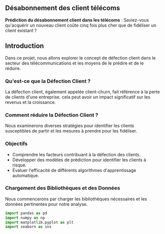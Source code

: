 

## Désabonnement des client télécoms

**Prédiction du désabonnement client dans les télécoms** : Saviez-vous qu'acquérir un nouveau client coûte cinq fois plus cher que de fidéliser un client existant ?

## Introduction
Dans ce projet, nous allons explorer le concept de défection client dans le secteur des télécommunications et les moyens de le prédire et de le réduire.

### Qu'est-ce que la Défection Client ?
La défection client, également appelée client-churn, fait référence à la perte de clients d'une entreprise. cela peut avoir un impact significatif sur les revenus et la croissance.

###  Comment réduire la Défection Client ?
Nous examinerons diverses stratégies pour identifier les clients susceptibles de partir et les mesures à prendre pour les fidéliser.

### Objectifs
- Comprendre les facteurs contribuant à la défection des clients.
- Développer des modèles de prédiction pour identifier les clients à risque.
- Évaluer l'efficacité de différents algorithmes d'apprentissage automatique.

###  Chargement des Bibliothèques et des Données
Nous commencerons par charger les bibliothèques nécessaires et les données pertinentes pour notre analyse.

```python
import pandas as pd
import numpy as np
import matplotlib.pyplot as plt
import seaborn as sns

